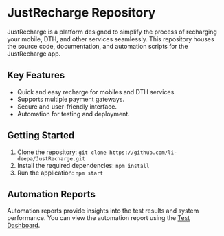 <!DOCTYPE html>
<html lang="en">
<head>
    <meta charset="UTF-8">
    <meta name="viewport" content="width=device-width, initial-scale=1.0">
    <title>JustRecharge - README</title>
</head>
<body>

<h1> JustRecharge Repository</h1>

<p>JustRecharge is a platform designed to simplify the process of recharging your mobile, DTH, and other services seamlessly. This repository houses the source code, documentation, and automation scripts for the JustRecharge app.</p>

<h2>Key Features</h2>
<ul>
    <li>Quick and easy recharge for mobiles and DTH services.</li>
    <li>Supports multiple payment gateways.</li>
    <li>Secure and user-friendly interface.</li>
    <li>Automation for testing and deployment.</li>
</ul>

<h2>Getting Started</h2>
<ol>
    <li>Clone the repository: <code>git clone https://github.com/li-deepa/JustRecharge.git</code></li>
    <li>Install the required dependencies: <code>npm install</code></li>
    <li>Run the application: <code>npm start</code></li>
</ol>

<h2>Automation Reports</h2>
<p>Automation reports provide insights into the test results and system performance. You can view the automation report using the <a href="test_dashboard.html">Test Dashboard</a>.</p>



</body>
</html>
